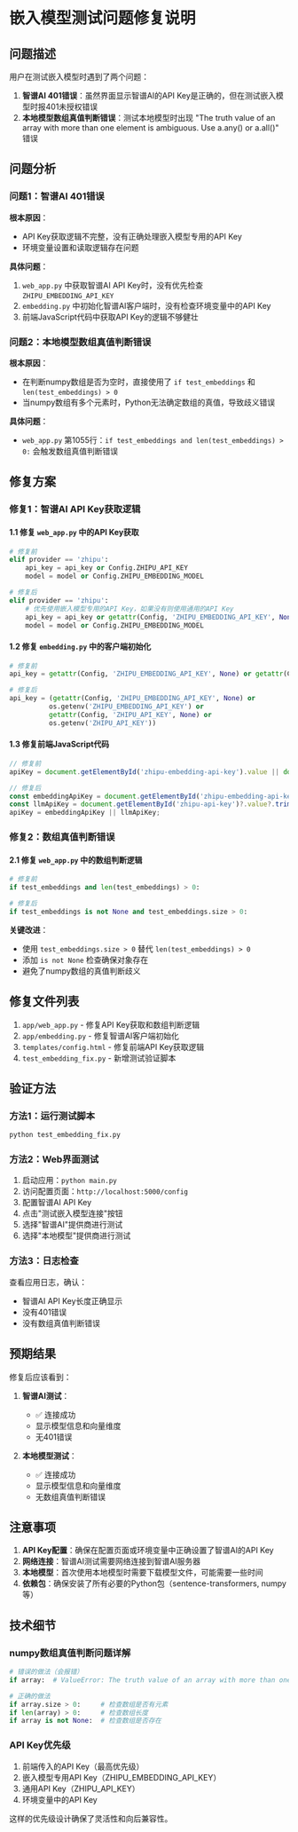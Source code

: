 # 嵌入模型测试问题修复说明

## 问题描述

用户在测试嵌入模型时遇到了两个问题：

1. **智谱AI 401错误**：虽然界面显示智谱AI的API Key是正确的，但在测试嵌入模型时报401未授权错误
2. **本地模型数组真值判断错误**：测试本地模型时出现 "The truth value of an array with more than one element is ambiguous. Use a.any() or a.all()" 错误

## 问题分析

### 问题1：智谱AI 401错误

**根本原因**：
- API Key获取逻辑不完整，没有正确处理嵌入模型专用的API Key
- 环境变量设置和读取逻辑存在问题

**具体问题**：
1. `web_app.py` 中获取智谱AI API Key时，没有优先检查 `ZHIPU_EMBEDDING_API_KEY`
2. `embedding.py` 中初始化智谱AI客户端时，没有检查环境变量中的API Key
3. 前端JavaScript代码中获取API Key的逻辑不够健壮

### 问题2：本地模型数组真值判断错误

**根本原因**：
- 在判断numpy数组是否为空时，直接使用了 `if test_embeddings` 和 `len(test_embeddings) > 0`
- 当numpy数组有多个元素时，Python无法确定数组的真值，导致歧义错误

**具体问题**：
- `web_app.py` 第1055行：`if test_embeddings and len(test_embeddings) > 0:` 会触发数组真值判断错误

## 修复方案

### 修复1：智谱AI API Key获取逻辑

#### 1.1 修复 `web_app.py` 中的API Key获取

```python
# 修复前
elif provider == 'zhipu':
    api_key = api_key or Config.ZHIPU_API_KEY
    model = model or Config.ZHIPU_EMBEDDING_MODEL

# 修复后
elif provider == 'zhipu':
    # 优先使用嵌入模型专用的API Key，如果没有则使用通用的API Key
    api_key = api_key or getattr(Config, 'ZHIPU_EMBEDDING_API_KEY', None) or Config.ZHIPU_API_KEY
    model = model or Config.ZHIPU_EMBEDDING_MODEL
```

#### 1.2 修复 `embedding.py` 中的客户端初始化

```python
# 修复前
api_key = getattr(Config, 'ZHIPU_EMBEDDING_API_KEY', None) or getattr(Config, 'ZHIPU_API_KEY', None)

# 修复后
api_key = (getattr(Config, 'ZHIPU_EMBEDDING_API_KEY', None) or 
          os.getenv('ZHIPU_EMBEDDING_API_KEY') or 
          getattr(Config, 'ZHIPU_API_KEY', None) or 
          os.getenv('ZHIPU_API_KEY'))
```

#### 1.3 修复前端JavaScript代码

```javascript
// 修复前
apiKey = document.getElementById('zhipu-embedding-api-key').value || document.getElementById('zhipu-api-key').value;

// 修复后
const embeddingApiKey = document.getElementById('zhipu-embedding-api-key')?.value?.trim();
const llmApiKey = document.getElementById('zhipu-api-key')?.value?.trim();
apiKey = embeddingApiKey || llmApiKey;
```

### 修复2：数组真值判断错误

#### 2.1 修复 `web_app.py` 中的数组判断逻辑

```python
# 修复前
if test_embeddings and len(test_embeddings) > 0:

# 修复后
if test_embeddings is not None and test_embeddings.size > 0:
```

**关键改进**：
- 使用 `test_embeddings.size > 0` 替代 `len(test_embeddings) > 0`
- 添加 `is not None` 检查确保对象存在
- 避免了numpy数组的真值判断歧义

## 修复文件列表

1. `app/web_app.py` - 修复API Key获取和数组判断逻辑
2. `app/embedding.py` - 修复智谱AI客户端初始化
3. `templates/config.html` - 修复前端API Key获取逻辑
4. `test_embedding_fix.py` - 新增测试验证脚本

## 验证方法

### 方法1：运行测试脚本

```bash
python test_embedding_fix.py
```

### 方法2：Web界面测试

1. 启动应用：`python main.py`
2. 访问配置页面：`http://localhost:5000/config`
3. 配置智谱AI API Key
4. 点击"测试嵌入模型连接"按钮
5. 选择"智谱AI"提供商进行测试
6. 选择"本地模型"提供商进行测试

### 方法3：日志检查

查看应用日志，确认：
- 智谱AI API Key长度正确显示
- 没有401错误
- 没有数组真值判断错误

## 预期结果

修复后应该看到：

1. **智谱AI测试**：
   - ✅ 连接成功
   - 显示模型信息和向量维度
   - 无401错误

2. **本地模型测试**：
   - ✅ 连接成功
   - 显示模型信息和向量维度
   - 无数组真值判断错误

## 注意事项

1. **API Key配置**：确保在配置页面或环境变量中正确设置了智谱AI的API Key
2. **网络连接**：智谱AI测试需要网络连接到智谱AI服务器
3. **本地模型**：首次使用本地模型时需要下载模型文件，可能需要一些时间
4. **依赖包**：确保安装了所有必要的Python包（sentence-transformers, numpy等）

## 技术细节

### numpy数组真值判断问题详解

```python
# 错误的做法（会报错）
if array:  # ValueError: The truth value of an array with more than one element is ambiguous

# 正确的做法
if array.size > 0:     # 检查数组是否有元素
if len(array) > 0:     # 检查数组长度
if array is not None:  # 检查数组是否存在
```

### API Key优先级

1. 前端传入的API Key（最高优先级）
2. 嵌入模型专用API Key（ZHIPU_EMBEDDING_API_KEY）
3. 通用API Key（ZHIPU_API_KEY）
4. 环境变量中的API Key

这样的优先级设计确保了灵活性和向后兼容性。